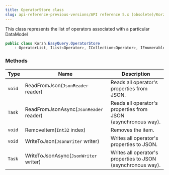 ```yaml
---
title: OperatorStore class
slug: api-reference-previous-versions/API reference 5.x (obsolete)/Korzh.EasyQuery namespace/operatorstore-class
---
```



This class represents the list of operators associated with a particular DataModel
```csharp
public class Korzh.EasyQuery.OperatorStore
    : OperatorList, IList<Operator>, ICollection<Operator>, IEnumerable<Operator>, IEnumerable, IList, ICollection, IReadOnlyList<Operator>, IReadOnlyCollection<Operator>

```

### Methods

| Type | Name | Description | 
| --- | --- | --- | 
| `void` | ReadFromJson(`JsonReader` reader) | Reads all operator's properties from JSON. | 
| `Task` | ReadFromJsonAsync(`JsonReader` reader) | Reads all operator's properties from JSON (asynchronous way). | 
| `void` | RemoveItem(`Int32` index) | Removes the item. | 
| `void` | WriteToJson(`JsonWriter` writer) | Writes all operator's properties to JSON. | 
| `Task` | WriteToJsonAsync(`JsonWriter` writer) | Writes all operator's properties to JSON (asynchronous way). |